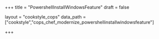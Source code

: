 +++
title = "PowershellInstallWindowsFeature"
draft = false

layout = "cookstyle_cops"
data_path = ["cookstyle","cops_chef_modernize_powershellinstallwindowsfeature"]

+++

<!-- The content of this page is automatically generated from the
cops_chef_modernize_powershellinstallwindowsfeature.yml file in github.com/chef/cookstyle/blob/main/docs-chef-io/data/cookstyle/. -->
